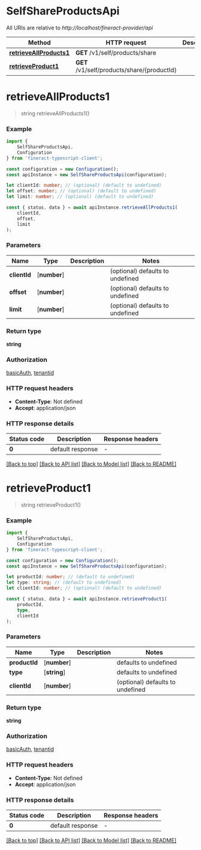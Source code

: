# SelfShareProductsApi

All URIs are relative to *http://localhost/fineract-provider/api*

|Method | HTTP request | Description|
|------------- | ------------- | -------------|
|[**retrieveAllProducts1**](#retrieveallproducts1) | **GET** /v1/self/products/share | |
|[**retrieveProduct1**](#retrieveproduct1) | **GET** /v1/self/products/share/{productId} | |

# **retrieveAllProducts1**
> string retrieveAllProducts1()


### Example

```typescript
import {
    SelfShareProductsApi,
    Configuration
} from 'fineract-typescript-client';

const configuration = new Configuration();
const apiInstance = new SelfShareProductsApi(configuration);

let clientId: number; // (optional) (default to undefined)
let offset: number; // (optional) (default to undefined)
let limit: number; // (optional) (default to undefined)

const { status, data } = await apiInstance.retrieveAllProducts1(
    clientId,
    offset,
    limit
);
```

### Parameters

|Name | Type | Description  | Notes|
|------------- | ------------- | ------------- | -------------|
| **clientId** | [**number**] |  | (optional) defaults to undefined|
| **offset** | [**number**] |  | (optional) defaults to undefined|
| **limit** | [**number**] |  | (optional) defaults to undefined|


### Return type

**string**

### Authorization

[basicAuth](../README.md#basicAuth), [tenantid](../README.md#tenantid)

### HTTP request headers

 - **Content-Type**: Not defined
 - **Accept**: application/json


### HTTP response details
| Status code | Description | Response headers |
|-------------|-------------|------------------|
|**0** | default response |  -  |

[[Back to top]](#) [[Back to API list]](../README.md#documentation-for-api-endpoints) [[Back to Model list]](../README.md#documentation-for-models) [[Back to README]](../README.md)

# **retrieveProduct1**
> string retrieveProduct1()


### Example

```typescript
import {
    SelfShareProductsApi,
    Configuration
} from 'fineract-typescript-client';

const configuration = new Configuration();
const apiInstance = new SelfShareProductsApi(configuration);

let productId: number; // (default to undefined)
let type: string; // (default to undefined)
let clientId: number; // (optional) (default to undefined)

const { status, data } = await apiInstance.retrieveProduct1(
    productId,
    type,
    clientId
);
```

### Parameters

|Name | Type | Description  | Notes|
|------------- | ------------- | ------------- | -------------|
| **productId** | [**number**] |  | defaults to undefined|
| **type** | [**string**] |  | defaults to undefined|
| **clientId** | [**number**] |  | (optional) defaults to undefined|


### Return type

**string**

### Authorization

[basicAuth](../README.md#basicAuth), [tenantid](../README.md#tenantid)

### HTTP request headers

 - **Content-Type**: Not defined
 - **Accept**: application/json


### HTTP response details
| Status code | Description | Response headers |
|-------------|-------------|------------------|
|**0** | default response |  -  |

[[Back to top]](#) [[Back to API list]](../README.md#documentation-for-api-endpoints) [[Back to Model list]](../README.md#documentation-for-models) [[Back to README]](../README.md)

